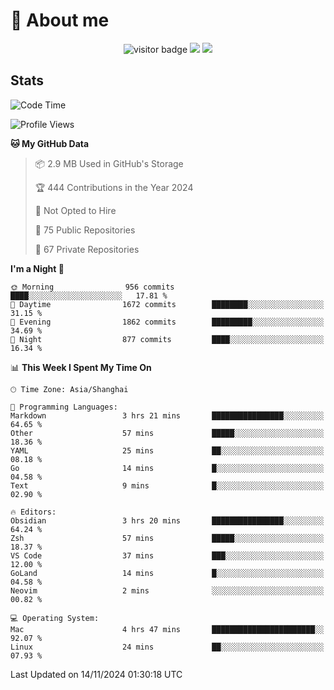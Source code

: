 <!-- ![](https://youpai.roccoshi.top/img/20200804214216.png) -->

# 🧐 About me
 
<p align="center">
<img src="https://visitor-badge.laobi.icu/badge?page_id=Lincest.Lincest&title=hits" alt="visitor badge"/>
<a href="mailto:imroccoshi@gmail.com"><img src="https://img.shields.io/badge/gmail-imroccoshi%40gmail.com-red"></a>
<a href="https://blog.roccoshi.top"><img src="https://img.shields.io/badge/blog-roccoshi-green"></a>
</p>

## Stats

<!--START_SECTION:waka-->
![Code Time](http://img.shields.io/badge/Code%20Time-1%2C670%20hrs%2053%20mins-blue)

![Profile Views](http://img.shields.io/badge/Profile%20Views-3-blue)

**🐱 My GitHub Data** 

> 📦 2.9 MB Used in GitHub's Storage 
 > 
> 🏆 444 Contributions in the Year 2024
 > 
> 🚫 Not Opted to Hire
 > 
> 📜 75 Public Repositories 
 > 
> 🔑 67 Private Repositories 
 > 
**I'm a Night 🦉** 

```text
🌞 Morning                956 commits         ████░░░░░░░░░░░░░░░░░░░░░   17.81 % 
🌆 Daytime                1672 commits        ████████░░░░░░░░░░░░░░░░░   31.15 % 
🌃 Evening                1862 commits        █████████░░░░░░░░░░░░░░░░   34.69 % 
🌙 Night                  877 commits         ████░░░░░░░░░░░░░░░░░░░░░   16.34 % 
```


📊 **This Week I Spent My Time On** 

```text
🕑︎ Time Zone: Asia/Shanghai

💬 Programming Languages: 
Markdown                 3 hrs 21 mins       ████████████████░░░░░░░░░   64.65 % 
Other                    57 mins             █████░░░░░░░░░░░░░░░░░░░░   18.36 % 
YAML                     25 mins             ██░░░░░░░░░░░░░░░░░░░░░░░   08.18 % 
Go                       14 mins             █░░░░░░░░░░░░░░░░░░░░░░░░   04.58 % 
Text                     9 mins              █░░░░░░░░░░░░░░░░░░░░░░░░   02.90 % 

🔥 Editors: 
Obsidian                 3 hrs 20 mins       ████████████████░░░░░░░░░   64.24 % 
Zsh                      57 mins             █████░░░░░░░░░░░░░░░░░░░░   18.37 % 
VS Code                  37 mins             ███░░░░░░░░░░░░░░░░░░░░░░   12.00 % 
GoLand                   14 mins             █░░░░░░░░░░░░░░░░░░░░░░░░   04.58 % 
Neovim                   2 mins              ░░░░░░░░░░░░░░░░░░░░░░░░░   00.82 % 

💻 Operating System: 
Mac                      4 hrs 47 mins       ███████████████████████░░   92.07 % 
Linux                    24 mins             ██░░░░░░░░░░░░░░░░░░░░░░░   07.93 % 
```


 Last Updated on 14/11/2024 01:30:18 UTC
<!--END_SECTION:waka-->


